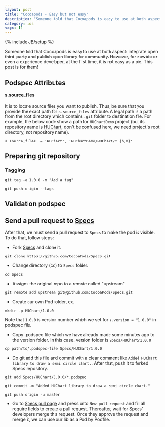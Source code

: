 ```yaml
---
layout: post
title: "Cocoapods - Easy but not easy"
description: "Someone told that Cocoapods is easy to use at both aspect: integrate open third-party and publish open library for community. However, for newbie or even a experience developer, at the first time, it is not easy as a pie. This post is for them!"
category: ios 
tags: []
---
```

{% include JB/setup %}

Someone told that Cocoapods is easy to use at both aspect: integrate open third-party and publish open library for community. However, for newbie or even a experience developer, at the first time, it is not easy as a pie. This post is for them!




## Podspec Attributes

#### s.source\_files
It is to locate source files you want to publish. Thus, be sure that you provide the exact path for ```s.source_files``` attribute. A legal path is a path from the root directory which contains ```.git``` folder to destination file. For example, the below code show a path for ```HUChartDemo``` project (but its repository name is [HUChart](https://github.com/hugo53/HUChart), don't be confused here, we need project's root directory, not repository name). 

```
s.source_files  = 'HUChart', 'HUChartDemo/HUChart/*.{h,m}'
```

## Preparing git repository
### Tagging

```
git tag -a 1.0.0 -m "Add a tag"

git push origin --tags
```

## Validation podspec



## Send a pull request to [Specs](https://github.com/CocoaPods/Specs)
After that, we must send a pull request to ```Specs``` to make the pod is visible. To do that, follow steps: 
- Fork [Specs](https://github.com/CocoaPods/Specs) and clone it.

```
git clone https://github.com/CocoaPods/Specs.git
```

- Change directory (cd) to ```Specs``` folder.

```
cd Specs
```

- Assigns the original repo to a remote called "upstream".

```
git remote add upstream git@github.com:CocoaPods/Specs.git
```

- Create our own Pod folder, ex. 

```
mkdir -p HUChart/1.0.0
```

Note that ```1.0.0``` is version number which we set for ```s.version = "1.0.0"``` in podspec file.

- Copy .podspec file which we have already made some minutes ago to the version folder. In this case, version folder is ```Specs/HUChart/1.0.0```

```
cp path/to/.podspec-file Specs/HUChart/1.0.0 
```

- Do git add this file and commit with a clear comment like ```Added HUChart library to draw a semi circle chart.```. After that, push it to forked Specs repository.

```
git add Specs/HUChart/1.0.0/*.podspec

git commit -m "Added HUChart library to draw a semi circle chart."

git push origin -u master
```

- Go to [Specs pull page](https://github.com/CocoaPods/Specs/pulls) and press onto ```New pull request``` and fill all require fields to create a pull request. Thereafter, wait for Specs' developers merge this request. Once they approve the request and merge it, we can use our lib as a Pod by Podfile.




